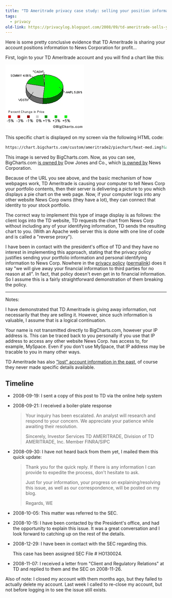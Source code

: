 ```yaml
---
title: "TD Ameritrade privacy case study: selling your position information to a third party"
tags:
  - privacy
old-link: https://privacylog.blogspot.com/2008/09/td-ameritrade-sells-your-position.html
---
```


Here is some pretty conclusive evidence that TD Ameritrade is sharing your account positions information to News Corporation for profit...

First, login to your TD Ameritrade account and you will find a chart like this:

![TD Ameritrade pie chart](/assets/images/2008-09-19-td-ameritrade-sells-your-position.webp)

This specific chart is displayed on my screen via the following HTML code:

```html
https://chart.bigcharts.com/custom/ameritrade2/piechart/heat-med.img?&amp;data=0.51+0.28+0.20+0.01&amp;legend=AAPL+5.09%|VGSTX|SCMWY+4.56%|+*CASH*&amp;color=00FF00+CCCCCC+00CC00+99FFFF
```

This image is served by BigCharts.com. Now, as you can see, BigCharts.com <a href="https://whois.domaintools.com/bigcharts.com">is owned by</a> Dow Jones and Co., which <a href="https://en.wikipedia.org/wiki/Dow_Jones">is owned by</a> News Corporation.

Because of the URL you see above, and the basic mechanism of how webpages work, TD Ameritrade is causing your computer to tell News Corp your portfolio contents, then their server is delivering a picture to you which displays a pie chart on the web page. Now, if your computer logs into any other website News Corp owns (they have a lot), they can connect that identity to your stock portfolio.

The correct way to implement this type of image display is as follows: the client logs into the TD website, TD requests the chart from News Corp without including any of your identifying information, TD sends the resulting chart to you. (With an Apache web server this is done with one line of code and is called a "reverse proxy").

I have been in contact with the president's office of TD and they have no interest in implementing this approach, stating that the privacy policy justifies sending your portfolio information and personal identifying information to News Corp. Nowhere in the <a href="https://www.tdameritrade.com/privacy.html">privacy policy</a> (<a href="https://web.archive.org/web/20080124182511/www.tdameritrade.com/privacy.html">permalink</a>) does it say "we will give away your financial information to third parties for no reason at all". In fact, that policy doesn't even get in to financial information. So I assume this is a fairly straightforward demonstration of them breaking the policy.

---

Notes:

I have demonstrated that TD Ameritrade is giving away information, not necessarily that they are selling it. However, since such information is valuable, I assume that is a logical continuation.

Your name is not transmitted directly to BigCharts.com, however your IP address is. This can be traced back to you personally if you use that IP address to access any other website News Corp. has access to, for example, MySpace. Even if you don't use MySpace, that IP address may be tracable to you in many other ways.

TD Ameritrade has also <a href="https://money.cnn.com/2005/04/19/technology/ameritrade/index.htm">"lost" account information in the past</a>, of course they never made specific details available.

## Timeline

* 2008-09-19: I sent a copy of this post to TD via the online help system

* 2008-09-21: I received a boiler-plate response

  > Your inquiry has been escalated. An analyst will research and respond to your concern. We appreciate your patience while awaiting their resolution.
  >
  > Sincerely,
  > Investor Services
  > TD AMERITRADE, Division of TD AMERITRADE, Inc.
  > Member FINRA/SIPC

* 2008-09-30: I have not heard back from them yet, I mailed them this quick update:
  
  > Thank you for the quick reply. If there is any information I can provide to expedite the process, don't hesitate to ask.
  >
  > Just for your information, your progress on explaining/resolving this issue, as well as our correspondence, will be posted on my blog.
  >
  > Regards,
  > WE

* 2008-10-05: This matter was referred to the SEC.

* 2008-10-15: I have been contacted by the President's office, and had the opportunity to explain this issue. It was a great conversation and I look forward to catching up on the rest of the details.

* 2008-12-29: I have been in contact with the SEC regarding this.
  
  This case has been assigned SEC File # HO130024.

* 2008-11-07: I received a letter from "Client and Regulatory Relations" at TD and replied to them and the SEC on 2008-11-26.

Also of note: I closed my account with them months ago, but they failed to actually delete my account. Last week I called to re-close my account, but not before logging in to see the issue still exists.
